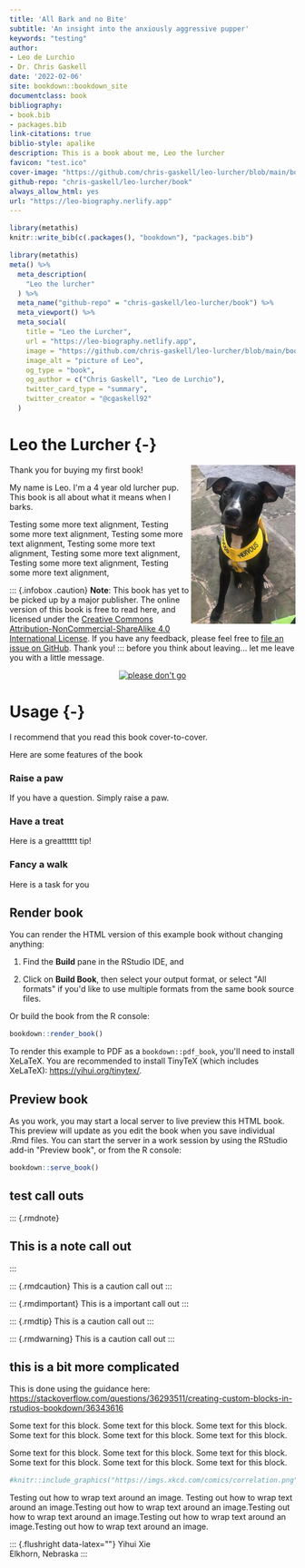 ```yaml
---
title: 'All Bark and no Bite'
subtitle: 'An insight into the anxiously aggressive pupper'
keywords: "testing" 
author:
- Leo de Lurchio
- Dr. Chris Gaskell
date: '2022-02-06'
site: bookdown::bookdown_site
documentclass: book
bibliography:
- book.bib
- packages.bib
link-citations: true
biblio-style: apalike
description: This is a book about me, Leo the lurcher
favicon: "test.ico"
cover-image: "https://github.com/chris-gaskell/leo-lurcher/blob/main/book/images/nervous_leo.jpeg?raw=true"
github-repo: "chris-gaskell/leo-lurcher/book"
always_allow_html: yes
url: "https://leo-biography.nerlify.app"
---
```



```r
library(metathis)
knitr::write_bib(c(.packages(), "bookdown"), "packages.bib")
```


```r
library(metathis)
meta() %>%
  meta_description(
    "Leo the lurcher"
  ) %>% 
  meta_name("github-repo" = "chris-gaskell/leo-lurcher/book") %>% 
  meta_viewport() %>% 
  meta_social(
    title = "Leo the Lurcher",
    url = "https://leo-biography.netlify.app",
    image = "https://github.com/chris-gaskell/leo-lurcher/blob/main/book/images/nervous_leo.jpeg?raw=true",
    image_alt = "picture of Leo",
    og_type = "book",
    og_author = c("Chris Gaskell", "Leo de Lurchio"),
    twitter_card_type = "summary",
    twitter_creator = "@cgaskell92"
  )
```

# Leo the Lurcher {-}

<div style= "float:right;position: relative; top: 0px;">
<img src="images/nervous_leo.jpeg" width="184" />

</div>

Thank you for buying my first book!

My name is Leo. I'm a 4 year old lurcher pup. This book is all about what it means when I barks.

Testing some more text alignment, Testing some more text alignment, Testing some more text alignment, Testing some more text alignment, Testing some more text alignment, Testing some more text alignment, Testing some more text alignment,

::: {.infobox .caution}
**Note**: This book has yet to be picked up by a major publisher. The online version of this book is free to read here, and licensed under the [Creative Commons Attribution-NonCommercial-ShareAlike 4.0 International License](http://creativecommons.org/licenses/by-nc-sa/4.0/). If you have any feedback, please feel free to [file an issue on GitHub](https://github.com/chris-gaskell/leo-lurcher/book). Thank you!
:::
before you think about leaving... let me leave you with a little message.
<p style="text-align: center;"><a href="https://www.routledge.com/p/book/9780367563837"><img src="https://media4.giphy.com/media/u5cc08LvthuBa7HwEU/200.gif?cid=ecf05e47j7uqkv61hg634eie1zl04d868nsrg3sx87tje91l&rid=200.gif&ct=g" alt="please don't go" /></a></p>


# Usage {-}

I recommend that you read this book cover-to-cover.

Here are some features of the book

<div class="pawcomment">
<h3 class="unnumbered" id="raise-a-paw">Raise a paw</h3>
<p>If you have a question. Simply raise a paw.</p>
</div>

<div class="bonecomment">
<h3 class="unnumbered" id="have-a-treat">Have a treat</h3>
<p>Here is a greatttttt tip!</p>
</div>

<div class="dogcomment">
<h3 class="unnumbered" id="fancy-a-walk">Fancy a walk</h3>
<p>Here is a task for you</p>
</div>



## Render book

You can render the HTML version of this example book without changing anything:

1. Find the **Build** pane in the RStudio IDE, and

1. Click on **Build Book**, then select your output format, or select "All formats" if you'd like to use multiple formats from the same book source files.

Or build the book from the R console:


```r
bookdown::render_book()
```

To render this example to PDF as a `bookdown::pdf_book`, you'll need to install XeLaTeX. You are recommended to install TinyTeX (which includes XeLaTeX): <https://yihui.org/tinytex/>.

## Preview book

As you work, you may start a local server to live preview this HTML book. This preview will update as you edit the book when you save individual .Rmd files. You can start the server in a work session by using the RStudio add-in "Preview book", or from the R console:


```r
bookdown::serve_book()
```




## test call outs

::: {.rmdnote}
## This is a note call out
:::

::: {.rmdcaution}
This is a caution call out
:::

::: {.rmdimportant}
This is a important call out
:::

::: {.rmdtip}
This is a caution call out
:::

::: {.rmdwarning}
This is a caution call out
:::

## this is a bit more complicated

This is done using the guidance here:
https://stackoverflow.com/questions/36293511/creating-custom-blocks-in-rstudios-bookdown/36343616

<div class="rmdcomment2">
<p>Some text for this block. Some text for this block. Some text for this block. Some text for this block. Some text for this block. Some text for this block.</p>
</div>

<div class="rmdcomment2">
<p>Some text for this block. Some text for this block. Some text for this block. Some text for this block. Some text for this block. Some text for this block.</p>
</div>


```r
#knitr::include_graphics("https://imgs.xkcd.com/comics/correlation.png")
```


Testing out how to wrap text around an image. Testing out how to wrap text around an image.Testing out how to wrap text around an image.Testing out how to wrap text around an image.Testing out how to wrap text around an image.Testing out how to wrap text around an image.


::: {.flushright data-latex=""}
Yihui Xie  
Elkhorn, Nebraska
:::



